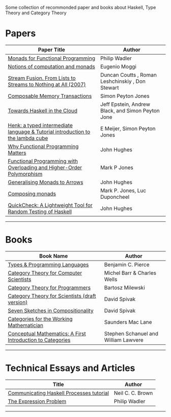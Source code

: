 Some collection of recommonded paper and books about Haskell, Type Theory and Category Theory

# Papers

Paper Title| Author
-----------| -------------
[Monads for Functional Programming ](https://homepages.inf.ed.ac.uk/wadler/papers/marktoberdorf/baastad.pdf)|Philip Wadler
[Notions of computation and monads](https://core.ac.uk/download/pdf/21173011.pdf)| Eugenio Moggi
[Stream Fusion. From Lists to Streams to Nothing at All (2007)](http://fun.cs.tufts.edu/stream-fusion.pdf)| Duncan Coutts , Roman Leshchinskiy , Don Stewart
[Composable Memory Transactions](http://research.microsoft.com/en-us/um/people/simonpj/papers/stm/stm.pdf)|Simon Peyton Jones
[Towards Haskell in the Cloud](https://www.microsoft.com/en-us/research/wp-content/uploads/2016/07/remote.pdf)|Jeff Epstein, Andrew Black, and Simon Peyton Jone
[Henk: a typed intermediate language & Tutorial introduction to the lambda cube](https://www.microsoft.com/en-us/research/wp-content/uploads/1997/01/henk.pdf)|E Meijer, Simon Peyton Jones
[Why Functional Programming Matters](https://www.cs.kent.ac.uk/people/staff/dat/miranda/whyfp90.pdf)|John Hughes
[Functional Programming with Overloading and Higher-Order Polymorphism](https://web.cecs.pdx.edu/~mpj/pubs/springschool95.pdf)|Mark P Jones
[Generalising Monads to Arrows](http://www.cse.chalmers.se/~rjmh/Papers/arrows.pdf)|John Hughes
[Composing monads](http://web.cecs.pdx.edu/~mpj/pubs/RR-1004.pdf)|Mark P. Jones, Luc Duponcheel
[QuickCheck: A Lightweight Tool for Random Testing of Haskell](https://www.cs.tufts.edu/~nr/cs257/archive/john-hughes/quick.pdf)|John Hughes




----


# Books

Book Name | Author
--------- | -------------
[Types & Programming Languages](http://ropas.snu.ac.kr/~kwang/520/pierce_book.pdf)|Benjamin C. Pierce
[Category Theory for Computer Scientists](http://www.math.mcgill.ca/triples/Barr-Wells-ctcs.pdf)|Michel Barr & Charles Wells
[Category Theory for Programmers](https://unglueit-files.s3.amazonaws.com/ebf/e90890f0a6ea420c9825657d6f3a851d.pdf:xa)|Bartosz Milewski
[Category Theory for Scientists (draft version)](https://ocw.mit.edu/courses/mathematics/18-s996-category-theory-for-scientists-spring-2013/textbook/MIT18_S996S13_textbook.pdf)|David Spivak
[Seven Sketches in Compositionality](http://math.mit.edu/~dspivak/teaching/sp18/7Sketches.pdf)|David Spivak
[Categories for the Working Mathematician](https://www.maths.ed.ac.uk/~v1ranick/papers/maclanecat.pdf)|Saunders Mac Lane
[Conceptual Mathematics: A First Introduction to Categories](https://img.4plebs.org/boards/tg/image/1460/05/1460059215690.pdf)|Stephen Schanuel and William Lawvere
----


# Technical Essays and Articles


Title| Author
-----------| -------------
[Communicating Haskell Processes tutorial](https://www.cs.kent.ac.uk/projects/ofa/chp/tutorial.pdf)|Neil C. C. Brown
[The Expression Problem ](http://homepages.inf.ed.ac.uk/wadler/papers/expression/expression.txt)|Philip Wadler
----
